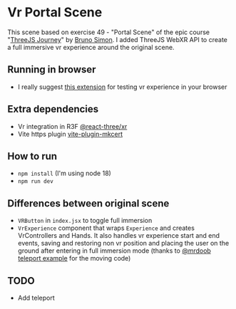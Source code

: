 # Vr Portal Scene
This scene based on exercise 49 - "Portal Scene" of the epic course "[ThreeJS Journey](https://threejs-journey.com/)" by [Bruno Simon](https://twitter.com/bruno_simon). I added ThreeJS WebXR API to create a full immersive vr experience around the original scene.

## Running in browser
- I really suggest [this extension](https://chrome.google.com/webstore/detail/immersive-web-emulator/cgffilbpcibhmcfbgggfhfolhkfbhmik) for testing vr experience in your browser

## Extra dependencies
- Vr integration in R3F [@react-three/xr](https://github.com/pmndrs/react-xr)
- Vite https plugin [vite-plugin-mkcert](https://www.npmjs.com/package/vite-plugin-mkcert)

## How to run
- `npm install` (I'm using node 18)
- `npm run dev`

## Differences between original scene
- `VRButton` in `index.jsx` to toggle full immersion
- `VrExperience` component that wraps `Experience` and creates VrControllers and Hands. It also handles vr experience start and end events, saving and restoring non vr position and placing the user on the ground after entering in full immersion mode (thanks to [@mrdoob teleport example](https://github.com/mrdoob/three.js/blob/master/examples/webxr_vr_teleport.html) for the moving code)

## TODO
- Add teleport